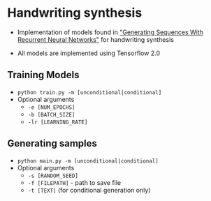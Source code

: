 # Handwriting synthesis

* Implementation of models found in ["Generating Sequences With Recurrent Neural Networks"](https://arxiv.org/pdf/1308.0850.pdf) for handwriting synthesis

* All models are implemented using Tensorflow 2.0

## Training Models

* `python train.py -m [unconditional|conditional]`
* Optional arguments
  * `-e [NUM_EPOCHS]`
  * `-b [BATCH_SIZE]`
  * `-lr [LEARNING_RATE]`

## Generating samples

* `python main.py -m [unconditional|conditional]`
* Optional arguments
  * `-s [RANDOM_SEED]`
  * `-f [FILEPATH]` - path to save file
  * `-t [TEXT]` (for conditional generation only)
